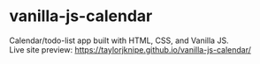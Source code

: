 # vanilla-js-calendar
Calendar/todo-list app built with HTML, CSS, and Vanilla JS.  
Live site preview: https://taylorjknipe.github.io/vanilla-js-calendar/
